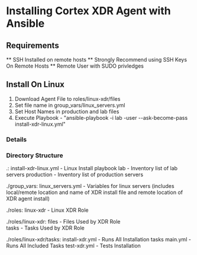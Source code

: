 # Installing Cortex XDR Agent with Ansible

## Requirements
** SSH Installed on remote hosts
** Strongly Recommend using SSH Keys On Remote Hosts
** Remote User with SUDO privledges

## Install On Linux
1. Download Agent File to roles/linux-xdr/files
2. Set file name in group_vars/linux_servers.yml
3. Set Host Names in production and lab files
4. Execute Playbook - "ansible-playbook -i lab -user <remote username> --ask-become-pass install-xdr-linux.yml"

### Details


### Directory Structure
.:
  install-xdr-linux.yml  - Linux Install playbook
  lab                    - Inventory list of lab servers
  production             - Inventory list of production servers

./group_vars:
  linux_servers.yml        - Variables for linux servers (includes local/remote location and name of XDR install file and remote location of XDR agent install)

./roles:
  linux-xdr                - Linux XDR Role

./roles/linux-xdr:
  files                    - Files Used by XDR Role  
  tasks                    - Tasks Used by XDR Role

./roles/linux-xdr/tasks:
  install-xdr.yml          - Runs All Installation tasks
  main.yml                 - Runs All Included Tasks
  test-xdr.yml             - Tests Installation 
  
  
